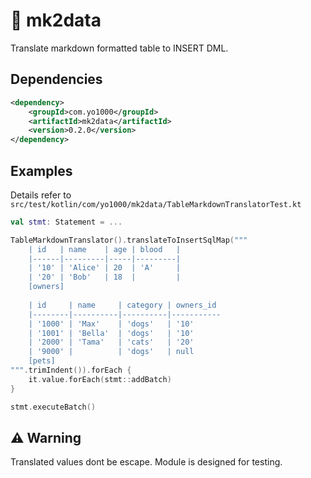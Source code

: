 #  :car: mk2data

Translate markdown formatted table to INSERT DML.

## Dependencies

```xml
<dependency>
    <groupId>com.yo1000</groupId>
    <artifactId>mk2data</artifactId>
    <version>0.2.0</version>
</dependency>
```

## Examples
Details refer to `src/test/kotlin/com/yo1000/mk2data/TableMarkdownTranslatorTest.kt`

```kotlin
val stmt: Statement = ...

TableMarkdownTranslator().translateToInsertSqlMap("""
    | id   | name    | age | blood   |
    |------|---------|-----|---------|
    | '10' | 'Alice' | 20  | 'A'     |
    | '20' | 'Bob'   | 18  |         |
    [owners]
    
    | id     | name     | category | owners_id
    |--------|----------|----------|-----------
    | '1000' | 'Max'    | 'dogs'   | '10'
    | '1001' | 'Bella'  | 'dogs'   | '10'
    | '2000' | 'Tama'   | 'cats'   | '20'
    | '9000' |          | 'dogs'   | null
    [pets]
""".trimIndent()).forEach {
    it.value.forEach(stmt::addBatch)
}

stmt.executeBatch()
```

## :warning: Warning
Translated values dont be escape. Module is designed for testing.
